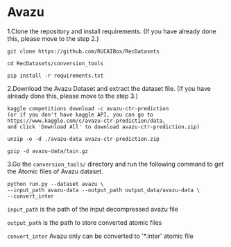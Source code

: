 # Avazu

1.Clone the repository and install requirements. 
(If you have already done this, please move to the step 2.)

```
git clone https://github.com/RUCAIBox/RecDatasets

cd RecDatasets/conversion_tools

pip install -r requirements.txt
```

2.Download the Avazu Dataset and extract the dataset file.
(If you have already done this, please move to the step 3.)

```
kaggle competitions download -c avazu-ctr-prediction
(or if you don't have kaggle API, you can go to
https://www.kaggle.com/c/avazu-ctr-prediction/data,
and click 'Download All' to download avazu-ctr-prediction.zip)

unzip -o -d ./avazu-data avazu-ctr-prediction.zip

gzip -d avazu-data/tain.gz
```

3.Go the ``conversion_tools/`` directory 
and run the following command to get the Atomic files of Avazu dataset.

```
python run.py --dataset avazu \ 
--input_path avazu-data --output_path output_data/avazu-data \
--convert_inter
```

`input_path` is the path of the input decompressed avazu file

`output_path` is the path to store converted atomic files

`convert_inter` Avazu only can be converted to '*.inter' atomic file

